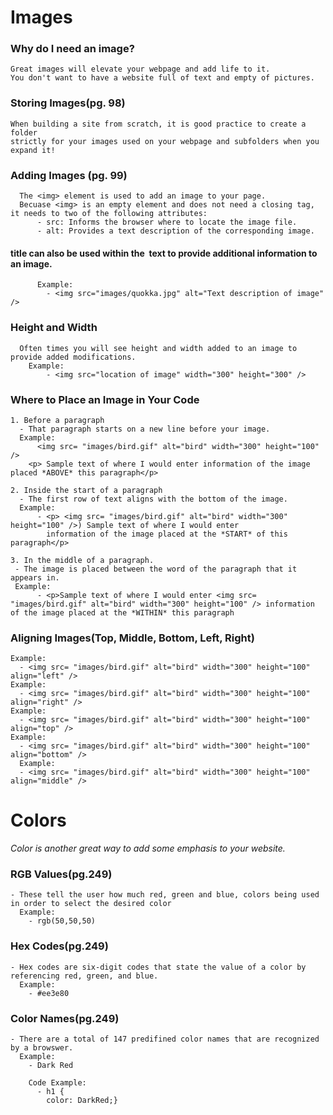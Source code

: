 # Images 
 
 ### Why do I need an image?
    Great images will elevate your webpage and add life to it.  
    You don't want to have a website full of text and empty of pictures. 
    
  ### Storing Images(pg. 98)
    When building a site from scratch, it is good practice to create a folder  
    strictly for your images used on your webpage and subfolders when you expand it!

  ### Adding Images (pg. 99)
      The <img> element is used to add an image to your page.  
      Becuase <img> is an empty element and does not need a closing tag, it needs to two of the following attributes:
          - src: Informs the browser where to locate the image file. 
          - alt: Provides a text description of the corresponding image. 
  #### title can also be used within the <img> text to provide additional information to an image. 

          Example:
            - <img src="images/quokka.jpg" alt="Text description of image" />

  ### Height and Width
      Often times you will see height and width added to an image to provide added modifications. 
        Example: 
            - <img src="location of image" width="300" height="300" />

  ### Where to Place an Image in Your Code
    1. Before a paragraph
      - That paragraph starts on a new line before your image. 
      Example:
          <img src= "images/bird.gif" alt="bird" width="300" height="100" />
        <p> Sample text of where I would enter information of the image placed *ABOVE* this paragraph</p>

    2. Inside the start of a paragraph
      - The first row of text aligns with the bottom of the image. 
      Example:
          - <p> <img src= "images/bird.gif" alt="bird" width="300" height="100" />) Sample text of where I would enter 
            information of the image placed at the *START* of this paragraph</p>

    3. In the middle of a paragraph. 
     - The image is placed between the word of the paragraph that it appears in. 
     Example:
          - <p>Sample text of where I would enter <img src= "images/bird.gif" alt="bird" width="300" height="100" /> information of the image placed at the *WITHIN* this paragraph
### Aligning Images(Top, Middle, Bottom, Left, Right)
    Example:
      - <img src= "images/bird.gif" alt="bird" width="300" height="100" align="left" />
    Example:
      - <img src= "images/bird.gif" alt="bird" width="300" height="100" align="right" />
    Example:
      - <img src= "images/bird.gif" alt="bird" width="300" height="100" align="top" />
    Example:
      - <img src= "images/bird.gif" alt="bird" width="300" height="100" align="bottom" />
      Example:
      - <img src= "images/bird.gif" alt="bird" width="300" height="100" align="middle" />

  
# Colors 
  *Color is another great way to add some emphasis to your website.*

  ### RGB Values(pg.249)
    - These tell the user how much red, green and blue, colors being used in order to select the desired color 
      Example:
        - rgb(50,50,50)

  ### Hex Codes(pg.249)
    - Hex codes are six-digit codes that state the value of a color by referencing red, green, and blue.
      Example:
        - #ee3e80

  ### Color Names(pg.249)
    - There are a total of 147 predifined color names that are recognized by a browswer. 
      Example:
        - Dark Red

        Code Example: 
          - h1 {
            color: DarkRed;}


